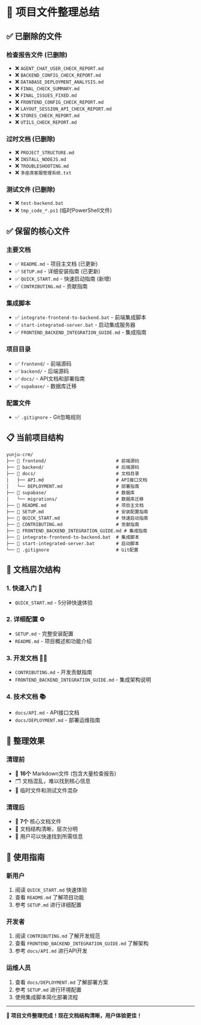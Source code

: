 # 🧹 项目文件整理总结

## ✅ 已删除的文件

### 检查报告文件 (已删除)
- ❌ `AGENT_CHAT_USER_CHECK_REPORT.md`
- ❌ `BACKEND_CONFIG_CHECK_REPORT.md`
- ❌ `DATABASE_DEPLOYMENT_ANALYSIS.md`
- ❌ `FINAL_CHECK_SUMMARY.md`
- ❌ `FINAL_ISSUES_FIXED.md`
- ❌ `FRONTEND_CONFIG_CHECK_REPORT.md`
- ❌ `LAYOUT_SESSION_API_CHECK_REPORT.md`
- ❌ `STORES_CHECK_REPORT.md`
- ❌ `UTILS_CHECK_REPORT.md`

### 过时文档 (已删除)
- ❌ `PROJECT_STRUCTURE.md`
- ❌ `INSTALL_NODEJS.md`
- ❌ `TROUBLESHOOTING.md`
- ❌ `多座席客服管理系统.txt`

### 测试文件 (已删除)
- ❌ `test-backend.bat`
- ❌ `tmp_code_*.ps1` (临时PowerShell文件)

## ✅ 保留的核心文件

### 主要文档
- ✅ `README.md` - 项目主文档 (已更新)
- ✅ `SETUP.md` - 详细安装指南 (已更新)
- ✅ `QUICK_START.md` - 快速启动指南 (新增)
- ✅ `CONTRIBUTING.md` - 贡献指南

### 集成脚本
- ✅ `integrate-frontend-to-backend.bat` - 前端集成脚本
- ✅ `start-integrated-server.bat` - 启动集成服务器
- ✅ `FRONTEND_BACKEND_INTEGRATION_GUIDE.md` - 集成指南

### 项目目录
- ✅ `frontend/` - 前端源码
- ✅ `backend/` - 后端源码
- ✅ `docs/` - API文档和部署指南
- ✅ `supabase/` - 数据库迁移

### 配置文件
- ✅ `.gitignore` - Git忽略规则

## 📋 当前项目结构

```
yunju-crm/
├── 📁 frontend/                          # 前端源码
├── 📁 backend/                           # 后端源码
├── 📁 docs/                              # 文档目录
│   ├── API.md                           # API接口文档
│   └── DEPLOYMENT.md                    # 部署指南
├── 📁 supabase/                          # 数据库
│   └── migrations/                      # 数据库迁移
├── 📄 README.md                          # 项目主文档
├── 📄 SETUP.md                           # 安装配置指南
├── 📄 QUICK_START.md                     # 快速启动指南
├── 📄 CONTRIBUTING.md                    # 贡献指南
├── 📄 FRONTEND_BACKEND_INTEGRATION_GUIDE.md # 集成指南
├── 🚀 integrate-frontend-to-backend.bat  # 集成脚本
├── 🚀 start-integrated-server.bat        # 启动脚本
└── 📄 .gitignore                         # Git配置
```

## 🎯 文档层次结构

### 1. **快速入门** 🚀
- `QUICK_START.md` - 5分钟快速体验

### 2. **详细配置** ⚙️
- `SETUP.md` - 完整安装配置
- `README.md` - 项目概述和功能介绍

### 3. **开发文档** 👨‍💻
- `CONTRIBUTING.md` - 开发贡献指南
- `FRONTEND_BACKEND_INTEGRATION_GUIDE.md` - 集成架构说明

### 4. **技术文档** 📚
- `docs/API.md` - API接口文档
- `docs/DEPLOYMENT.md` - 部署运维指南

## 🎊 整理效果

### 清理前
- 📄 **16个** Markdown文件 (包含大量检查报告)
- 🗂️ 文档混乱，难以找到核心信息
- 📝 临时文件和测试文件混杂

### 清理后
- 📄 **7个** 核心文档文件
- 🎯 文档结构清晰，层次分明
- 🚀 用户可以快速找到所需信息

## 📖 使用指南

### 新用户
1. 阅读 `QUICK_START.md` 快速体验
2. 查看 `README.md` 了解项目功能
3. 参考 `SETUP.md` 进行详细配置

### 开发者
1. 阅读 `CONTRIBUTING.md` 了解开发规范
2. 查看 `FRONTEND_BACKEND_INTEGRATION_GUIDE.md` 了解架构
3. 参考 `docs/API.md` 进行API开发

### 运维人员
1. 查看 `docs/DEPLOYMENT.md` 了解部署方案
2. 参考 `SETUP.md` 进行环境配置
3. 使用集成脚本简化部署流程

---

**🎉 项目文件整理完成！现在文档结构清晰，用户体验更佳！**